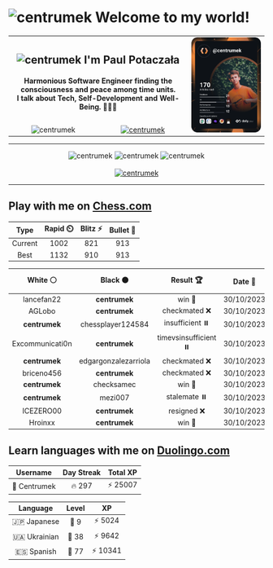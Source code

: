<h1>
  <img
    src="https://emojis.slackmojis.com/emojis/images/1531849430/4246/blob-sunglasses.gif"
    width="30"
    alt="centrumek"
  />
  Welcome to my world!
</h1>

<table>
  <tbody>
    <tr>
      <td align="center" width="70%" colspan="2">
        <h2>
          <img
            src="https://raw.githubusercontent.com/MartinHeinz/MartinHeinz/master/wave.gif"
            width="30px"
            alt="centrumek"
          />
          I'm Paul Potaczała
        </h2>
        <h4>
          Harmonious Software Engineer finding the consciousness and peace among time units.
          <br/>
          I talk about Tech, Self-Development and Well-Being. 🌿🧘🚀
        </h4>
      </td>
      <td width="30%" rowspan="2">
        <a href="https://app.daily.dev/centrumek">
          <img
            src="./devcard.svg"
            alt="centrumek"
          />
        </a>
      </td>
    </tr>
    <tr align="center">
      <td>
        <img
          src="https://komarev.com/ghpvc/?username=centrumek&label=visitors&color=0e75b6&style=flat"
          alt="centrumek"
        >
      </td>
      <td>
        <a href="https://stackoverflow.com/users/14496012/centrumek">
          <img
            src="https://stackoverflow.com/users/flair/14496012.png?theme=dark"
            alt="centrumek"
          >
        </a>
      </td>
    </tr>
  </tbody>
</table>

---
<div align="center">
  <img 
    src="https://github-readme-stats.vercel.app/api?username=centrumek&show_icons=true&count_private=true&theme=dark&hide_border=true&hide=issues,contribs&bg_color=00000000"
    alt="centrumek"
  />
  <img
    src="https://github-readme-stats.vercel.app/api/top-langs/?username=centrumek&layout=compact&hide_border=true&theme=dark&bg_color=00000000&langs_count=6&exclude_repo=air-statistic-app"
    alt="centrumek"
  />
  <img 
    src="https://github-readme-streak-stats.herokuapp.com?user=centrumek&theme=dark&hide_border=true&background=FFFFFF00"
    alt="centrumek"
  />
  <br/>
  <br/>
  <a href="https://www.buymeacoffee.com/centrumek">
    <img
      src="https://cdn.buymeacoffee.com/buttons/v2/default-orange.png"
      height="50"
      width="210"
      alt="centrumek"
    />
  </a>
</div>

---

## Play with me on [Chess.com](https://www.chess.com/member/centrumek)

<div align="center">
<!--START_SECTION:chessStats-->
<!-- Automatically generated with https://github.com/Balastrong/chess-stats-action -->

| Type | Rapid ⏲️ | Blitz ⚡ | Bullet 🔫 |
|:---:|:---:|:---:|:---:|
| Current | 1002 | 821 | 913 |
| Best | 1132 | 910 | 913 |

| White ⚪ | Black ⚫ | Result 🏆 | Date 📅 | Position 🗺️ | Type 🕕 |
|:---:|:---:|:---:|:---:|:---:|:---:|
| lancefan22 | **centrumek** | win 🥇 | 30/10/2023 | <a href="http://www.ee.unb.ca/cgi-bin/tervo/fen.pl?select=8/5pp1/3k4/3P2p1/7r/4K3/8/8 w - -">Link</a> | Blitz |
| AGLobo | **centrumek** | checkmated ❌ | 30/10/2023 | <a href="http://www.ee.unb.ca/cgi-bin/tervo/fen.pl?select=2rr4/pRk2p2/3p2bp/3Bp3/1P6/8/5PPP/4R1K1 b - -">Link</a> | Blitz |
| **centrumek** | chessplayer124584 | insufficient ⏸️ | 30/10/2023 | <a href="http://www.ee.unb.ca/cgi-bin/tervo/fen.pl?select=2K5/8/8/8/8/1k6/8/8 b - -">Link</a> | Blitz |
| Excommunicati0n | **centrumek** | timevsinsufficient ⏸️ | 30/10/2023 | <a href="http://www.ee.unb.ca/cgi-bin/tervo/fen.pl?select=5kB1/7P/7K/8/8/8/1b6/8 w - -">Link</a> | Blitz |
| **centrumek** | edgargonzalezarriola | checkmated ❌ | 30/10/2023 | <a href="http://www.ee.unb.ca/cgi-bin/tervo/fen.pl?select=2k2r2/p1p5/1p3pQ1/8/1P1p4/P2q4/K3r2P/R7 w - -">Link</a> | Blitz |
| briceno456 | **centrumek** | checkmated ❌ | 30/10/2023 | <a href="http://www.ee.unb.ca/cgi-bin/tervo/fen.pl?select=2kr4/p4p1p/2Q1p1p1/6B1/5P2/4q2P/P3p1P1/1R1rR2K b - -">Link</a> | Blitz |
| **centrumek** | checksamec | win 🥇 | 30/10/2023 | <a href="http://www.ee.unb.ca/cgi-bin/tervo/fen.pl?select=8/R7/8/7p/Q6P/8/1kQ5/4K3 b - -">Link</a> | Blitz |
| **centrumek** | mezi007 | stalemate ⏸️ | 30/10/2023 | <a href="http://www.ee.unb.ca/cgi-bin/tervo/fen.pl?select=8/8/8/8/6n1/6kp/6p1/6K1 w - -">Link</a> | Blitz |
| ICEZERO00 | **centrumek** | resigned ❌ | 30/10/2023 | <a href="http://www.ee.unb.ca/cgi-bin/tervo/fen.pl?select=4Q3/5R2/8/p1p1k3/P2p4/3B2K1/8/8 b - -">Link</a> | Blitz |
| Hroinxx | **centrumek** | win 🥇 | 30/10/2023 | <a href="http://www.ee.unb.ca/cgi-bin/tervo/fen.pl?select=5rk1/5p2/2p4p/4p1p1/4P3/5P1P/1r3q2/2RR1K2 w - -">Link</a> | Blitz |

<!--END_SECTION:chessStats-->
</div>

## Learn languages with me on [Duolingo.com](https://www.duolingo.com/profile/Centrumek)

<div align="center">
<!--START_SECTION:duolingoStats-->
<!-- Automatically generated with https://github.com/centrumek/duolingo-readme-stats-->

| Username | Day Streak | Total XP |
|:---:|:---:|:---:|
| 👤 Centrumek | 🔥 297 | ⚡ 25007 |

| Language | Level | XP |
|:---:|:---:|:---:|
| 🇯🇵 Japanese | 👑 9 | ⚡ 5024 |
| 🇺🇦 Ukrainian | 👑 38 | ⚡ 9642 |
| 🇪🇸 Spanish | 👑 77 | ⚡ 10341 |

<!--END_SECTION:duolingoStats-->
</div>
<!--
**centrumek/centrumek** is a ✨ _special_ ✨ repository because its `README.md` (this file) appears on your GitHub profile.

Here are some ideas to get you started:

- 🔭 I’m currently working on ...
- 🌱 I’m currently learning ...
- 👯 I’m looking to collaborate on ...
- 🤔 I’m looking for help with ...
- 💬 Ask me about ...
- 📫 How to reach me: ...
- 😄 Pronouns: ...
- ⚡ Fun fact: ...
-->
